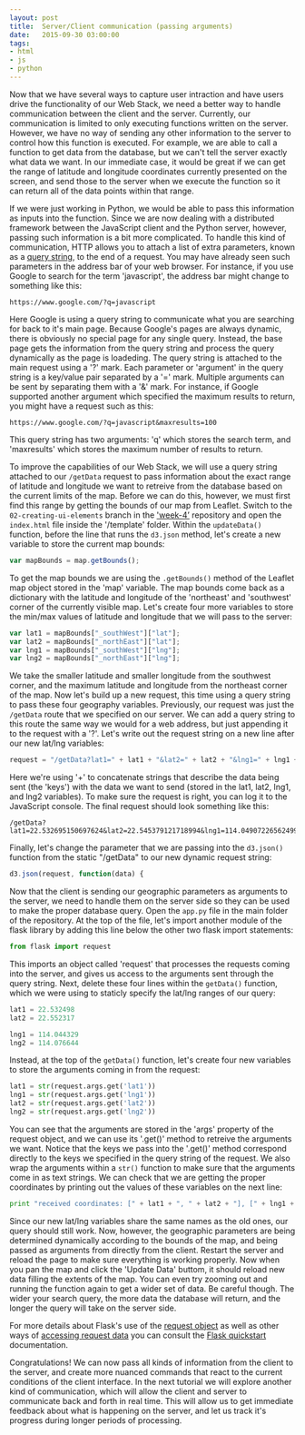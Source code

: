 ```yaml
---
layout: post
title:  Server/Client communication (passing arguments)
date:   2015-09-30 03:00:00
tags:
- html
- js
- python
---
```


Now that we have several ways to capture user intraction and have users drive the functionality of our Web Stack, we need a better way to handle communication between the client and the server. Currently, our communication is limited to only executing functions written on the server. However, we have no way of sending any other information to the server to control how this function is executed. For example, we are able to call a function to get data from the database, but we can't tell the server exactly what data we want. In our immediate case, it would be great if we can get the range of latitude and longitude coordinates currently presented on the screen, and send those to the server when we execute the function so it can return all of the data points within that range.

If we were just working in Python, we would be able to pass this information as inputs into the function. Since we are now dealing with a distributed framework between the JavaScript client and the Python server, however, passing such information is a bit more complicated. To handle this kind of communication, HTTP allows you to attach a list of extra parameters, known as a [query string](https://en.wikipedia.org/wiki/Query_string), to the end of a request. You may have already seen such parameters in the address bar of your web browser. For instance, if you use Google to search for the term 'javascript', the address bar might change to something like this:

```
https://www.google.com/?q=javascript
```

Here Google is using a query string to communicate what you are searching for back to it's main page. Because Google's pages are always dynamic, there is obviously no special page for any single query. Instead, the base page gets the information from the query string and process the query dynamically as the page is loadeding. The query string is attached to the main request using a '?' mark. Each parameter or 'argument' in the query string is a key/value pair separated by a '=' mark. Multiple arguments can be sent by separating them with a '&' mark. For instance, if Google supported another argument which specified the maximum results to return, you might have a request such as this:

```
https://www.google.com/?q=javascript&maxresults=100
```

This query string has two arguments: 'q' which stores the search term, and 'maxresults' which stores the maximum number of results to return. 

To improve the capabilities of our Web Stack, we will use a query string attached to our `/getData` request to pass information about the exact range of latitude and longitude we want to retreive from the database based on the current limits of the map. Before we can do this, however, we must first find this range by getting the bounds of our map from Leaflet. Switch to the `02-creating-ui-elements` branch in the ['week-4’](https://github.com/data-mining-the-city/week-4) repository and open the `index.html` file inside the '/template' folder. Within the `updateData()` function, before the line that runs the `d3.json` method, let's create a new variable to store the current map bounds:

```javascript
var mapBounds = map.getBounds();
```

To get the map bounds we are using the `.getBounds()` method of the Leaflet map object stored in the 'map' variable. The map bounds come back as a dictionary with the latitude and longitude of the 'northeast' and 'southwest' corner of the currently visible map. Let's create four more variables to store the min/max values of latitude and longitude that we will pass to the server:

```javascript
var lat1 = mapBounds["_southWest"]["lat"];
var lat2 = mapBounds["_northEast"]["lat"];
var lng1 = mapBounds["_southWest"]["lng"];
var lng2 = mapBounds["_northEast"]["lng"];
```

We take the smaller latitude and smaller longitude from the southwest corner, and the maximum latitude and longitude from the northeast corner of the map. Now let's build up a new request, this time using a query string to pass these four geography variables. Previously, our request was just the `/getData` route that we specified on our server. We can add a query string to this route the same way we would for a web address, but just appending it to the request with a '?'. Let's write out the request string on a new line after our new lat/lng variables:

```javascript
request = "/getData?lat1=" + lat1 + "&lat2=" + lat2 + "&lng1=" + lng1 + "&lng2=" + lng2
```

Here we're using '+' to concatenate strings that describe the data being sent (the 'keys') with the data we want to send (stored in the lat1, lat2, lng1, and lng2 variables). To make sure the request is right, you can log it to the JavaScript console. The final request should look something like this:

```
/getData?lat1=22.532695150697624&lat2=22.545379121718994&lng1=114.04907226562499&lng2=114.07510042190552
```

Finally, let's change the parameter that we are passing into the `d3.json()` function from the static "/getData" to our new dynamic request string:

```javascript
d3.json(request, function(data) {
```

Now that the client is sending our geographic parameters as arguments to the server, we need to handle them on the server side so they can be used to make the proper database query. Open the `app.py` file in the main folder of the repository. At the top of the file, let's import another module of the flask library by adding this line below the other two flask import statements:

```python
from flask import request
```

This imports an object called 'request' that processes the requests coming into the server, and gives us access to the arguments sent through the query string. Next, delete these four lines within the `getData()` function, which we were using to staticly specify the lat/lng ranges of our query:

```python
lat1 = 22.532498
lat2 = 22.552317

lng1 = 114.044329
lng2 = 114.076644
```

Instead, at the top of the `getData()` function, let's create four new variables to store the arguments coming in from the request:

```python
lat1 = str(request.args.get('lat1'))
lng1 = str(request.args.get('lng1'))
lat2 = str(request.args.get('lat2'))
lng2 = str(request.args.get('lng2'))
```

You can see that the arguments are stored in the 'args' property of the request object, and we can use its '.get()' method to retreive the arguments we want. Notice that the keys we pass into the '.get()' method correspond directly to the keys we specified in the query string of the request. We also wrap the arguments within a `str()` function to make sure that the arguments come in as text strings. We can check that we are getting the proper coordinates by printing out the values of these variables on the next line:

```python
print "received coordinates: [" + lat1 + ", " + lat2 + "], [" + lng1 + ", " + lng2 + "]"
```

Since our new lat/lng variables share the same names as the old ones, our query should still work. Now, however, the geographic parameters are being determined dynamically according to the bounds of the map, and being passed as arguments from directly from the client. Restart the server and reload the page to make sure everything is working properly. Now when you pan the map and click the 'Update Data' buttom, it should reload new data filling the extents of the map. You can even try zooming out and running the function again to get a wider set of data. Be careful though. The wider your search query, the more data the database will return, and the longer the query will take on the server side.

For more details about Flask's use of the [request object](http://flask.pocoo.org/docs/0.10/quickstart/#the-request-object) as well as other ways of [accessing request data](http://flask.pocoo.org/docs/0.10/quickstart/#the-request-object) you can consult the [Flask quickstart](http://flask.pocoo.org/docs/0.10/quickstart/) documentation.

Congratulations! We can now pass all kinds of information from the client to the server, and create more nuanced commands that react to the current conditions of the client interface. In the next tutorial we will explore another kind of communication, which will allow the client and server to communicate back and forth in real time. This will allow us to get immediate feedback about what is happening on the server, and let us track it's progress during longer periods of processing.